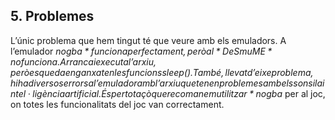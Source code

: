 ## 5. Problemes

L’únic problema que hem tingut té que veure amb els emuladors. A l’emulador *no$gba* funciona perfectament, però al *DeSmuME* no funciona. Arranca i executa l’arxiu, però es queda enganxat en les funcions sleep(). També, llevat d’eixe problema, hi ha diversos errors a l’emulador amb l’arxiu que tenen problemes amb els sons i la intel·ligència artificial. És per tot açò que recomanem utilitzar *no$gba* per al joc, on totes les funcionalitats del joc van correctament. 
